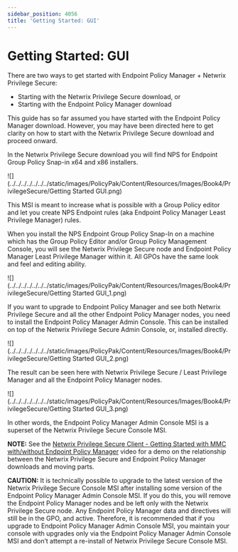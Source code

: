 ```yaml
---
sidebar_position: 4056
title: 'Getting Started: GUI'
---
```


# Getting Started: GUI

There are two ways to get started with Endpoint Policy Manager + Netwrix Privilege Secure:

* Starting with the Netwrix Privilege Secure download, or
* Starting with the Endpoint Policy Manager download

This guide has so far assumed you have started with the Endpoint Policy Manager download. However, you may have been directed here to get clarity on how to start with the Netwrix Privilege Secure download and proceed onward.

In the Netwrix Privilege Secure download you will find NPS for Endpoint Group Policy Snap-in x64 and x86 installers.

![](../../../../../../../static/images/PolicyPak/Content/Resources/Images/Book4/PrivilegeSecure/Getting Started GUI.png)

This MSI is meant to increase what is possible with a Group Policy editor and let you create NPS Endpoint rules (aka Endpoint Policy Manager Least Privilege Manager) rules.

When you install the NPS Endpoint Group Policy Snap-In on a machine which has the Group Policy Editor and/or Group Policy Management Console, you will see the Netwrix Privilege Secure node and Endpoint Policy Manager Least Privilege Manager within it. All GPOs have the same look and feel and editing ability.

![](../../../../../../../static/images/PolicyPak/Content/Resources/Images/Book4/PrivilegeSecure/Getting Started GUI_1.png)

If you want to upgrade to Endpoint Policy Manager and see both Netwrix Privilege Secure and all the other Endpoint Policy Manager nodes, you need to install the Endpoint Policy Manager Admin Console. This can be installed on top of the Netwrix Privilege Secure Admin Console, or, installed directly.

![](../../../../../../../static/images/PolicyPak/Content/Resources/Images/Book4/PrivilegeSecure/Getting Started GUI_2.png)

The result can be seen here with Netwrix Privilege Secure / Least Privilege Manager and all the Endpoint Policy Manager nodes.

![](../../../../../../../static/images/PolicyPak/Content/Resources/Images/Book4/PrivilegeSecure/Getting Started GUI_3.png)

In other words, the Endpoint Policy Manager Admin Console MSI is a superset of the Netwrix Privilege Secure Console MSI.

**NOTE:** See the [Netwrix Privilege Secure Client - Getting Started with MMC with/without Endpoint Policy Manager](../../../Video/LeastPrivilege/Integration/PrivilegeSecure "Netwrix Privilege Secure Client - Getting Started with MMC with/without PolicyPak")  video for a demo on the relationship between the Netwrix Privilege Secure and Endpoint Policy Manager downloads and moving parts.

**CAUTION:** It is technically possible to upgrade to the latest version of the Netwrix Privilege Secure Console MSI after installing some version of the Endpoint Policy Manager Admin Console MSI. If you do this, you will remove the Endpoint Policy Manager nodes and be left only with the Netwrix Privilege Secure node. Any Endpoint Policy Manager data and directives will still be in the GPO, and active. Therefore, it is recommended that if you upgrade to Endpoint Policy Manager Admin Console MSI, you maintain your console with upgrades only via the Endpoint Policy Manager Admin Console MSI and don’t attempt a re-install of Netwrix Privilege Secure Console MSI.
